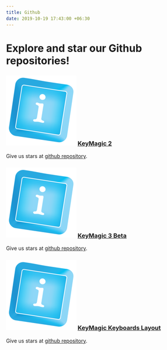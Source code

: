 ```yaml
---
title: Github
date: 2019-10-19 17:43:00 +06:30
---
```


# Explore and star our Github repositories!

### ![keymagic-icon](./assets/icons/keymagic.png) [KeyMagic 2](https://github.com/thantthet/keymagic) 
Give us stars at [github repository](https://github.com/thantthet/keymagic).


### ![keymagic-icon](./assets/icons/keymagic.png) [KeyMagic 3 Beta](https://github.com/thantthet/keymagic-3)
Give us stars at [github repository](https://github.com/thantthet/keymagic-3).


### ![keymagic-icon](./assets/icons/keymagic.png) [KeyMagic Keyboards Layout](https://github.com/thantthet/keymagic-keyboards)
Give us stars at [github repository](https://github.com/thantthet/keymagic-keyboards).
